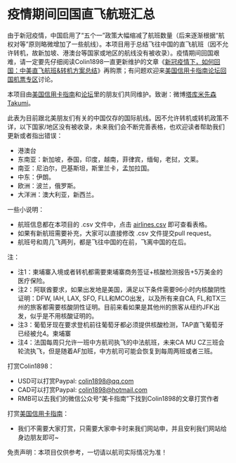# 疫情期间回国直飞航班汇总
由于新冠疫情，中国启用了“五个一”政策大幅缩减了航班数量（后来逐渐根据“航权对等”原则略微增加了一些航线）。本项目用于总结飞往中国的直飞航班（因不允许转机，故新加坡、港澳台等国家或地区的航线没有被收录）。疫情期间回国艰难，请一定要先仔细阅读Colin1898一直更新维护的文章《[新冠疫情下，如何回国：中美直飞航班&转机方案总结](https://www.uscreditcardguide.com/xinguanyiqingzhixiaruhehuiguo/?utm_source=github&utm_medium=readme&utm_campaign=github_readme)》再购票；有问题欢迎来[美国信用卡指南论坛回国机票专区](https://forum.uscreditcardguide.com/c/travel/flights-home/8?utm_source=github&utm_medium=readme&utm_campaign=github_readme)讨论。

本项目由[美国信用卡指南](https://www.uscreditcardguide.com/zh/?utm_source=github&utm_medium=readme&utm_campaign=github_readme)和[论坛](https://forum.uscreditcardguide.com/?utm_source=github&utm_medium=readme&utm_campaign=github_readme)里的朋友们共同维护。致谢：微博[塔库米先森Takumi](https://www.weibo.com/3900189730/IAAEN5SQC?type=comment#_rnd1589171852386)。

此表为目前跟北美朋友们有关的中国仅存的国际航线。因不允许转机或转机政策不详，以下国家/地区没有被收录，未来我们会不断完善表格，也欢迎读者帮助我们更新或者指出错误：
* 港澳台
* 东南亚：新加坡，泰国，印度，越南，菲律宾，缅甸，老挝，文莱。
* 南亚：尼泊尔，巴基斯坦，斯里兰卡，孟加拉国。
* 中东：伊朗。
* 欧洲：波兰，俄罗斯。
* 大洋洲：澳大利亚，新西兰。

一些小说明：

* 航班信息都在本项目的 .csv 文件中，点击 [airlines.csv](airlines.csv) 即可查看表格。
* 如果有新航班需要补充，大家可以直接修改 .csv 文件提交pull request。
* 航班号和周几飞两列，都是飞往中国的在前，飞离中国的在后。

注：

* 注1：柬埔寨入境或者转机都需要柬埔寨商务签证+核酸检测报告+5万美金的医疗保险。
* 注2：阿联酋要求，如果出发地是美国，满足以下条件需要96小时内核酸阴性证明：DFW, IAH, LAX, SFO, FLL和MCO出发，以及所有来自CA, FL,和TX三州的旅客都需要核酸阴性证明。目前来看如果是其他州的旅客从纽约JFK出发，似乎是不用核酸证明的。
* 注3：葡萄牙现在要求登机前往葡萄牙都必须提供核酸检测，TAP直飞葡萄牙已经被允4。柬埔寨
* 注4：法国每周只允许一班中方航司执飞的中法航班，未来CA MU CZ三班会轮流执飞，但是随着AF加班，中方航司可能会恢复到每周两班或者三班。

打赏Colin1898：

* USD可以打赏Paypal: colin1898@qq.com
* CAD可以打赏Paypal: colin1898@hotmail.com
* RMB可以去我们的微信公众号“美卡指南”下找到Colin1898的文章打赏作者

打赏[美国信用卡指南](https://www.uscreditcardguide.com/zh/?utm_source=github&utm_medium=readme&utm_campaign=github_readme)：

* 我们不需要大家打赏，只需要大家申卡时来我们网站申，并且安利我们网站给身边朋友即可~

免责声明：本项目仅供参考，一切请以航司实际情况为准！
